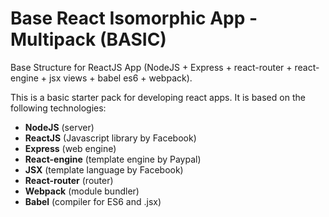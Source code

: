 # Base React Isomorphic App - Multipack (BASIC)
Base Structure for ReactJS App (NodeJS + Express + react-router + react-engine + jsx views + babel es6 + webpack).

This is a basic starter pack for developing react apps. It is based on the following technologies:
- **NodeJS** (server)
- **ReactJS** (Javascript library by Facebook)
- **Express** (web engine)
- **React-engine** (template engine by Paypal)
- **JSX** (template language by Facebook)
- **React-router** (router)
- **Webpack** (module bundler)
- **Babel** (compiler for ES6 and .jsx)
